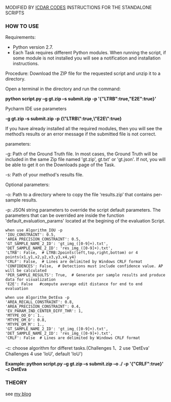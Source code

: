MODIFIED BY [ICDAR CODES](http://rrc.cvc.uab.es/?com=introduction)
INSTRUCTIONS FOR THE STANDALONE SCRIPTS

### HOW TO USE
Requirements:
- Python version 2.7.
- Each Task requires different Python modules. When running the script, if some module is not installed you will see a notification and installation instructions.
 
Procedure:
Download the ZIP file for the requested script and unzip it to a directory.
 
Open a terminal in the directory and run the command:

**python script.py –g gt.zip –s submit.zip -p '{\"LTRB\":true,\"E2E\":true}'**

Pycharm IDE use parameters

**-g gt.zip -s submit.zip -p {\\"LTRB\\":true,\\"E2E\\":true}**
 
If you have already installed all the required modules, then you will see the method’s results or an error message if the submitted file is not correct.
 
parameters:

-g: Path of the Ground Truth file. In most cases, the Ground Truth will be included in the same Zip file named 'gt.zip', gt.txt' or 'gt.json'. If not, you will be able to get it on the Downloads page of the Task.

-s: Path of your method's results file.
 
Optional parameters:

-o: Path to a directory where to copy the file ‘results.zip’ that contains per-sample results.

-p: JSON string parameters to override the script default parameters. The parameters that can be overrided are inside the function 'default_evaluation_params' located at the begining of the evaluation Script.


```
when use Algorithm_IOU -p
'IOU_CONSTRAINT': 0.5,
'AREA_PRECISION_CONSTRAINT': 0.5,
'GT_SAMPLE_NAME_2_ID': 'gt_img_([0-9]+).txt',
'DET_SAMPLE_NAME_2_ID': 'res_img_([0-9]+).txt',
'LTRB': False,  # LTRB:2points(left,top,right,bottom) or 4 points(x1,y1,x2,y2,x3,y3,x4,y4)
'CRLF': False,  # Lines are delimited by Windows CRLF format
'CONFIDENCES': False,  # Detections must include confidence value. AP will be calculated
'PER_SAMPLE_RESULTS': True,  # Generate per sample results and produce data for visualization
'E2E': False   #compute average edit distance for end to end evaluation
```
```
when use Algorithm_DetEva -p
'AREA_RECALL_CONSTRAINT': 0.8,
'AREA_PRECISION_CONSTRAINT': 0.4,
'EV_PARAM_IND_CENTER_DIFF_THR': 1,
'MTYPE_OO_O': 1.,
'MTYPE_OM_O': 0.8,
'MTYPE_OM_M': 1.,
'GT_SAMPLE_NAME_2_ID': 'gt_img_([0-9]+).txt',
'DET_SAMPLE_NAME_2_ID': 'res_img_([0-9]+).txt',
'CRLF': False  # Lines are delimited by Windows CRLF format
```

-c: choose algorithm for differet tasks.(Challenges 1、2 use 'DetEva' Challenges 4 use 'IoU', default 'IoU')
 
**Example: python script.py –g gt.zip –s submit.zip –o ./ -p  '{\"CRLF\":true}' -c DetEva**


### THEORY
see [my blog](https://blog.csdn.net/liuxiaoheng1992/article/details/82632594)
